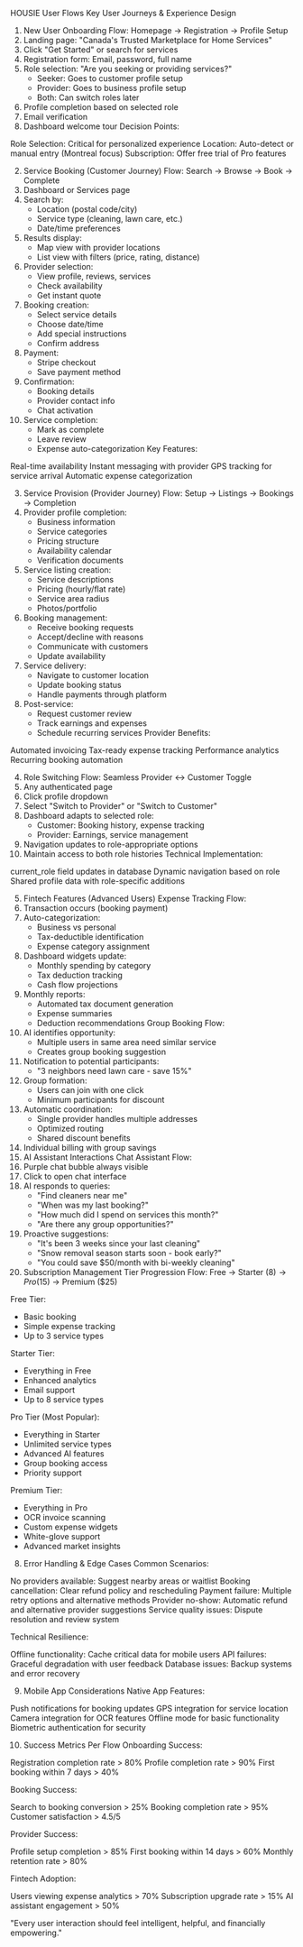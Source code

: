 HOUSIE User Flows
Key User Journeys & Experience Design
1. New User Onboarding
Flow: Homepage → Registration → Profile Setup
1. Landing page: "Canada's Trusted Marketplace for Home Services"
2. Click "Get Started" or search for services
3. Registration form: Email, password, full name
4. Role selection: "Are you seeking or providing services?"
   - Seeker: Goes to customer profile setup
   - Provider: Goes to business profile setup
   - Both: Can switch roles later
5. Profile completion based on selected role
6. Email verification
7. Dashboard welcome tour
Decision Points:

Role Selection: Critical for personalized experience
Location: Auto-detect or manual entry (Montreal focus)
Subscription: Offer free trial of Pro features

2. Service Booking (Customer Journey)
Flow: Search → Browse → Book → Complete
1. Dashboard or Services page
2. Search by:
   - Location (postal code/city)
   - Service type (cleaning, lawn care, etc.)
   - Date/time preferences
3. Results display:
   - Map view with provider locations
   - List view with filters (price, rating, distance)
4. Provider selection:
   - View profile, reviews, services
   - Check availability
   - Get instant quote
5. Booking creation:
   - Select service details
   - Choose date/time
   - Add special instructions
   - Confirm address
6. Payment:
   - Stripe checkout
   - Save payment method
7. Confirmation:
   - Booking details
   - Provider contact info
   - Chat activation
8. Service completion:
   - Mark as complete
   - Leave review
   - Expense auto-categorization
Key Features:

Real-time availability
Instant messaging with provider
GPS tracking for service arrival
Automatic expense categorization

3. Service Provision (Provider Journey)
Flow: Setup → Listings → Bookings → Completion
1. Provider profile completion:
   - Business information
   - Service categories
   - Pricing structure
   - Availability calendar
   - Verification documents
2. Service listing creation:
   - Service descriptions
   - Pricing (hourly/flat rate)
   - Service area radius
   - Photos/portfolio
3. Booking management:
   - Receive booking requests
   - Accept/decline with reasons
   - Communicate with customers
   - Update availability
4. Service delivery:
   - Navigate to customer location
   - Update booking status
   - Handle payments through platform
5. Post-service:
   - Request customer review
   - Track earnings and expenses
   - Schedule recurring services
Provider Benefits:

Automated invoicing
Tax-ready expense tracking
Performance analytics
Recurring booking automation

4. Role Switching
Flow: Seamless Provider ↔ Customer Toggle
1. Any authenticated page
2. Click profile dropdown
3. Select "Switch to Provider" or "Switch to Customer"
4. Dashboard adapts to selected role:
   - Customer: Booking history, expense tracking
   - Provider: Earnings, service management
5. Navigation updates to role-appropriate options
6. Maintain access to both role histories
Technical Implementation:

current_role field updates in database
Dynamic navigation based on role
Shared profile data with role-specific additions

5. Fintech Features (Advanced Users)
Expense Tracking Flow:
1. Transaction occurs (booking payment)
2. Auto-categorization:
   - Business vs personal
   - Tax-deductible identification
   - Expense category assignment
3. Dashboard widgets update:
   - Monthly spending by category
   - Tax deduction tracking
   - Cash flow projections
4. Monthly reports:
   - Automated tax document generation
   - Expense summaries
   - Deduction recommendations
Group Booking Flow:
1. AI identifies opportunity:
   - Multiple users in same area need similar service
   - Creates group booking suggestion
2. Notification to potential participants:
   - "3 neighbors need lawn care - save 15%"
3. Group formation:
   - Users can join with one click
   - Minimum participants for discount
4. Automatic coordination:
   - Single provider handles multiple addresses
   - Optimized routing
   - Shared discount benefits
5. Individual billing with group savings
6. AI Assistant Interactions
Chat Assistant Flow:
1. Purple chat bubble always visible
2. Click to open chat interface
3. AI responds to queries:
   - "Find cleaners near me"
   - "When was my last booking?"
   - "How much did I spend on services this month?"
   - "Are there any group opportunities?"
4. Proactive suggestions:
   - "It's been 3 weeks since your last cleaning"
   - "Snow removal season starts soon - book early?"
   - "You could save $50/month with bi-weekly cleaning"
7. Subscription Management
Tier Progression Flow:
Free → Starter ($8) → Pro ($15) → Premium ($25)

Free Tier:
- Basic booking
- Simple expense tracking
- Up to 3 service types

Starter Tier:
- Everything in Free
- Enhanced analytics
- Email support
- Up to 8 service types

Pro Tier (Most Popular):
- Everything in Starter
- Unlimited service types
- Advanced AI features
- Group booking access
- Priority support

Premium Tier:
- Everything in Pro
- OCR invoice scanning
- Custom expense widgets
- White-glove support
- Advanced market insights
8. Error Handling & Edge Cases
Common Scenarios:

No providers available: Suggest nearby areas or waitlist
Booking cancellation: Clear refund policy and rescheduling
Payment failure: Multiple retry options and alternative methods
Provider no-show: Automatic refund and alternative provider suggestions
Service quality issues: Dispute resolution and review system

Technical Resilience:

Offline functionality: Cache critical data for mobile users
API failures: Graceful degradation with user feedback
Database issues: Backup systems and error recovery

9. Mobile App Considerations
Native App Features:

Push notifications for booking updates
GPS integration for service location
Camera integration for OCR features
Offline mode for basic functionality
Biometric authentication for security

10. Success Metrics Per Flow
Onboarding Success:

Registration completion rate > 80%
Profile completion rate > 90%
First booking within 7 days > 40%

Booking Success:

Search to booking conversion > 25%
Booking completion rate > 95%
Customer satisfaction > 4.5/5

Provider Success:

Profile setup completion > 85%
First booking within 14 days > 60%
Monthly retention rate > 80%

Fintech Adoption:

Users viewing expense analytics > 70%
Subscription upgrade rate > 15%
AI assistant engagement > 50%

"Every user interaction should feel intelligent, helpful, and financially empowering."
